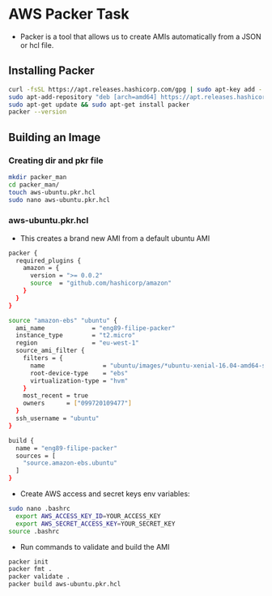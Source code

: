 # AWS Packer Task

- Packer is a tool that allows us to create AMIs automatically from a JSON or hcl file.

## Installing Packer
```bash
curl -fsSL https://apt.releases.hashicorp.com/gpg | sudo apt-key add -
sudo apt-add-repository "deb [arch=amd64] https://apt.releases.hashicorp.com $(lsb_release -cs) main"
sudo apt-get update && sudo apt-get install packer
packer --version
```

## Building an Image

### Creating dir and pkr file

```bash
mkdir packer_man
cd packer_man/
touch aws-ubuntu.pkr.hcl
sudo nano aws-ubuntu.pkr.hcl
```

### aws-ubuntu.pkr.hcl

- This creates a brand new AMI from a default ubuntu AMI

```bash
packer {
  required_plugins {
    amazon = {
      version = ">= 0.0.2"
      source  = "github.com/hashicorp/amazon"
    }
  }
}

source "amazon-ebs" "ubuntu" {
  ami_name             = "eng89-filipe-packer"
  instance_type        = "t2.micro"
  region               = "eu-west-1"
  source_ami_filter {
    filters = {
      name                = "ubuntu/images/*ubuntu-xenial-16.04-amd64-server-*"
      root-device-type    = "ebs"
      virtualization-type = "hvm"
    }
    most_recent = true
    owners      = ["099720109477"]
  }
  ssh_username = "ubuntu"
}

build {
  name = "eng89-filipe-packer"
  sources = [
    "source.amazon-ebs.ubuntu"
  ]
}
```

- Create AWS access and secret keys env variables:
```bash
sudo nano .bashrc
  export AWS_ACCESS_KEY_ID=YOUR_ACCESS_KEY
  export AWS_SECRET_ACCESS_KEY=YOUR_SECRET_KEY
source .bashrc
```

- Run commands to validate and build the AMI
```bash
packer init
packer fmt .
packer validate .
packer build aws-ubuntu.pkr.hcl
```